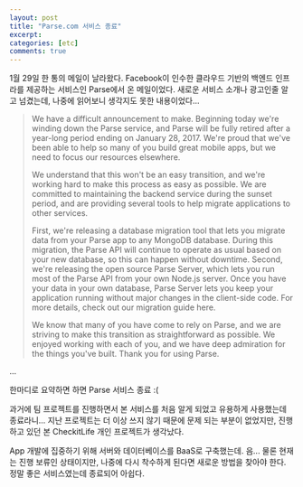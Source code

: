 ```yaml
---
layout: post
title: "Parse.com 서비스 종료"
excerpt:
categories: [etc]
comments: true
---
```


1월 29일 한 통의 메일이 날라왔다. Facebook이 인수한 클라우드 기반의 백엔드 인프라를 제공하는 서비스인 Parse에서 온 메일이었다. 새로운 서비스 소개나 광고인줄 알고 넘겼는데, 나중에 읽어보니 생각지도 못한 내용이었다...

> We have a difficult announcement to make. Beginning today we're winding down the Parse service, and Parse will be fully retired after a year-long period ending on January 28, 2017. We're proud that we've been able to help so many of you build great mobile apps, but we need to focus our resources elsewhere.
> 
> We understand that this won't be an easy transition, and we're working hard to make this process as easy as possible. We are committed to maintaining the backend service during the sunset period, and are providing several tools to help migrate applications to other services.
> 
> First, we're releasing a database migration tool that lets you migrate data from your Parse app to any MongoDB database. During this migration, the Parse API will continue to operate as usual based on your new database, so this can happen without downtime. Second, we're releasing the open source Parse Server, which lets you run most of the Parse API from your own Node.js server. Once you have your data in your own database, Parse Server lets you keep your application running without major changes in the client-side code. For more details, check out our migration guide here.
> 
> We know that many of you have come to rely on Parse, and we are striving to make this transition as straightforward as possible. We enjoyed working with each of you, and we have deep admiration for the things you've built. Thank you for using Parse.

...

한마디로 요약하면 하면 Parse 서비스 종료 :(

과거에 팀 프로젝트를 진행하면서 본 서비스를 처음 알게 되었고 유용하게 사용했는데 종료라니... 지난 프로젝트는 더 이상 쓰지 않기 때문에 문제 되는 부분이 없었지만, 진행하고 있던 본 CheckitLife 개인 프로젝트가 생각났다.

App 개발에 집중하기 위해 서버와 데이터베이스를 BaaS로 구축했는데. 음... 물론 현재는 진행 보류인 상태이지만, 나중에 다시 착수하게 된다면 새로운 방법을 찾아야 한다. 정말 좋은 서비스였는데 종료되어 아쉽다.

